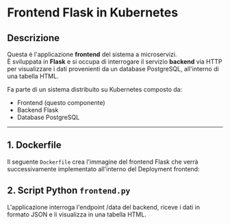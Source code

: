 # Frontend Flask in Kubernetes

## Descrizione

Questa è l'applicazione **frontend** del sistema a microservizi.  
È sviluppata in **Flask** e si occupa di interrogare il servizio **backend** via HTTP per visualizzare i dati provenienti da un database PostgreSQL, all'interno di una tabella HTML.

Fa parte di un sistema distribuito su Kubernetes composto da:
- Frontend (questo componente)
- Backend Flask
- Database PostgreSQL

---

## 1. Dockerfile

Il seguente `Dockerfile` crea l'immagine del frontend Flask che verrà successivamente implementato all'interno del Deployment frontend:

## 2. Script Python `frontend.py`

L'applicazione interroga l'endpoint /data del backend, riceve i dati in formato JSON e li visualizza in una tabella HTML.